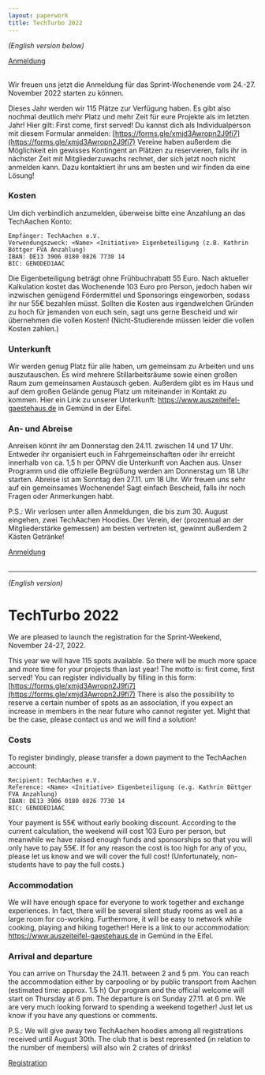 ```yaml
---
layout: paperwork
title: TechTurbo 2022
---
```


_(English version below)_

<div class="row">
  <div style="margin-left: auto; margin-right: auto;"><a href="https://forms.gle/xmjd3Awropn2J9fi7" class="btn btn-primary btn-xl" title="Anmeldung">Anmeldung</a></div>
</div>
<br />


Wir freuen uns jetzt die Anmeldung für das Sprint-Wochenende vom 24.-27. November 2022 starten zu können.

Dieses Jahr werden wir 115 Plätze zur Verfügung haben. Es gibt also nochmal deutlich mehr Platz und mehr Zeit für eure Projekte als im letzten Jahr! Hier gilt: First come, first served!
Du kannst dich als Individualperson mit diesem Formular anmelden: [https://forms.gle/xmjd3Awropn2J9fi7](https://forms.gle/xmjd3Awropn2J9fi7)
Vereine haben außerdem die Möglichkeit ein gewisses Kontingent an Plätzen zu reservieren, falls ihr in nächster Zeit mit Mitgliederzuwachs rechnet, der sich jetzt noch nicht anmelden kann. Dazu kontaktiert ihr uns am besten und wir finden da eine Lösung!

### Kosten

Um dich verbindlich anzumelden, überweise bitte eine Anzahlung an das TechAachen Konto:
```
Empfänger: TechAachen e.V.
Verwendungszweck: <Name> <Initiative> Eigenbeteiligung (z.B. Kathrin Böttger FVA Anzahlung)
IBAN: DE13 3906 0180 0826 7730 14
BIC: GENODED1AAC
```

Die Eigenbeteiligung beträgt ohne Frühbuchrabatt 55 Euro.
Nach aktueller Kalkulation kostet das Wochenende 103 Euro pro Person, jedoch haben wir inzwischen genügend Fördermittel und Sponsorings eingeworben, sodass ihr nur 55€ bezahlen müsst.
Sollten die Kosten aus irgendwelchen Gründen zu hoch für jemanden von euch sein, sagt uns gerne Bescheid und wir übernehmen die vollen Kosten!
(Nicht-Studierende müssen leider die vollen Kosten zahlen.)

### Unterkunft

Wir werden genug Platz für alle haben, um gemeinsam zu Arbeiten und uns auszutauschen. Es wird mehrere Stillarbeitsräume sowie einen großen Raum zum gemeinsamen Austausch geben. Außerdem gibt es im Haus und auf dem großen Gelände genug Platz um miteinander in Kontakt zu kommen. Hier ein Link zu unserer Unterkunft: https://www.auszeiteifel-gaestehaus.de in Gemünd in der Eifel.

### An- und Abreise

Anreisen könnt ihr am Donnerstag den 24.11. zwischen 14 und 17 Uhr. Entweder ihr organisiert euch in Fahrgemeinschaften oder ihr erreicht innerhalb von ca. 1,5 h per ÖPNV die Unterkunft von Aachen aus.
Unser Programm und die offizielle Begrüßung werden am Donnerstag um 18 Uhr starten. Abreise ist am Sonntag den 27.11. um 18 Uhr.
Wir freuen uns sehr auf ein gemeinsames Wochenende! Sagt einfach Bescheid, falls ihr noch Fragen oder Anmerkungen habt.


P.S.: Wir verlosen unter allen Anmeldungen, die bis zum 30. August eingehen, zwei TechAachen Hoodies. Der Verein, der (prozentual an der Mitgliederstärke gemessen) am besten vertreten ist, gewinnt außerdem 2 Kästen Getränke!


<div class="row">
  <div style="margin-left: auto; margin-right: auto;"><a href="https://forms.gle/xmjd3Awropn2J9fi7" class="btn btn-primary btn-xl" title="Anmeldung">Anmeldung</a></div>
</div>
<br />

<hr />

_(English version)_

# TechTurbo 2022

We are pleased to launch the registration for the Sprint-Weekend, November 24-27, 2022.

This year we will have 115 spots available. So there will be much more space and more time for your projects than last year! The motto is: first come, first served!
You can register individually by filling in this form: [https://forms.gle/xmjd3Awropn2J9fi7](https://forms.gle/xmjd3Awropn2J9fi7)
There is also the possibility to reserve a certain number of spots as an association, if you expect an increase in members in the near future who cannot register yet. Might that be the case, please contact us and we will find a solution!

### Costs

To register bindingly, please transfer a down payment to the TechAachen account:
```
Recipient: TechAachen e.V.
Reference: <Name> <Initiative> Eigenbeteiligung (e.g. Kathrin Böttger FVA Anzahlung)
IBAN: DE13 3906 0180 0826 7730 14
BIC: GENODED1AAC
```

Your payment is 55€ without early booking discount.
According to the current calculation, the weekend will cost 103 Euro per person, but meanwhile we have raised enough funds and sponsorships so that you will only have to pay 55€.
If for any reason the cost is too high for any of you, please let us know and we will cover the full cost!
(Unfortunately, non-students have to pay the full costs.)

### Accommodation

We will have enough space for everyone to work together and exchange experiences. In fact, there will be several silent study rooms as well as a large room for co-working. Furthermore, it will be easy to network while cooking, playing and hiking together! Here is a link to our accommodation: https://www.auszeiteifel-gaestehaus.de in Gemünd in the Eifel.

### Arrival and departure

You can arrive on Thursday the 24.11. between 2 and 5 pm. You can reach the accommodation either by carpooling or by public transport from Aachen (estimated time: approx. 1.5 h)
Our program and the official welcome will start on Thursday at 6 pm. The departure is on Sunday 27.11. at 6 pm.
We are very much looking forward to spending a weekend together! Just let us know if you have any questions or comments.


P.S.: We will give away two TechAachen hoodies among all registrations received until August 30th. The club that is best represented (in relation to the number of members) will also win 2 crates of drinks!

<div class="row">
  <div style="margin-left: auto; margin-right: auto;"><a href="https://forms.gle/xmjd3Awropn2J9fi7" class="btn btn-primary btn-xl" title="Registration">Registration</a></div>
</div>
